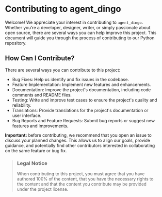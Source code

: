# Contributing to agent_dingo

Welcome! We appreciate your interest in contributing to `agent_dingo`. Whether you're a developer, designer, writer, or simply passionate about open source, there are several ways you can help improve this project. This document will guide you through the process of contributing to our Python repository.

## How Can I Contribute?

There are several ways you can contribute to this project:

- Bug Fixes: Help us identify and fix issues in the codebase.
- Feature Implementation: Implement new features and enhancements.
- Documentation: Improve the project's documentation, including code comments and README files.
- Testing: Write and improve test cases to ensure the project's quality and reliability.
- Translations: Provide translations for the project's documentation or user interface.
- Bug Reports and Feature Requests: Submit bug reports or suggest new features and improvements.

**Important:** before contributing, we recommend that you open an issue to discuss your planned changes. This allows us to align our goals, provide guidance, and potentially find other contributors interested in collaborating on the same feature or bug fix.

> ### Legal Notice <!-- omit in toc -->
>
> When contributing to this project, you must agree that you have authored 100% of the content, that you have the necessary rights to the content and that the content you contribute may be provided under the project license.